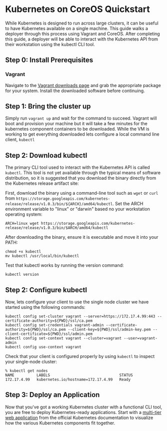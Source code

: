 # Kubernetes on CoreOS Quickstart

While Kubernetes is designed to run across large clusters, it can be useful to have Kubernetes available on a single machine.
This guide walks a deployer through this process using Vagrant and CoreOS.
After completing this guide, a deployer will be able to interact with the Kubernetes API from their workstation using the kubectl CLI tool.

## Step 0: Install Prerequisites

### Vagrant

Navigate to the [Vagrant downloads page][vagrant-downloads] and grab the appropriate package   for your system. Install the downloaded software before continuing.

[vagrant-downloads]: https://www.vagrantup.com/downloads.html

## Step 1: Bring the cluster up

Simply run `vagrant up` and wait for the command to succeed.
Vagrant will boot and provision your machine but it will take a few minutes for the kubernetes component containers to be downloaded.
While the VM is working to get everything downloaded lets configure a local command line client, `kubectl`

## Step 2: Download kubectl

The primary CLI tool used to interact with the Kubernetes API is called `kubectl`.
This tool is not yet available through the typical means of software distribution, so it is suggested that you download the binary directly from the Kubernetes release artifact site:

First, download the binary using a command-line tool such as `wget` or `curl` from `https://storage.googleapis.com/kubernetes-release/release/v1.0.3/bin/${ARCH}/amd64/kubectl`.
Set the ARCH environment variable to "linux" or "darwin" based no your workstation operating system:

```
ARCH=linux wget https://storage.googleapis.com/kubernetes-release/release/v1.0.3/bin/$ARCH/amd64/kubectl
```

After downloading the binary, ensure it is executable and move it into your PATH:

```
chmod +x kubectl
mv kubectl /usr/local/bin/kubectl
```

Test that kubectl works by running the version command:

```
kubectl version
```


## Step 2: Configure kubectl


Now, lets configure your client to use the single node cluster we have started using the following commands:

```
kubectl config set-cluster vagrant --server=https://172.17.4.99:443 --certificate-authority=${PWD}/ssl/ca.pem
kubectl config set-credentials vagrant-admin --certificate-authority=${PWD}/ssl/ca.pem --client-key=${PWD}/ssl/admin-key.pem --client-certificate=${PWD}/ssl/admin.pem
kubectl config set-context vagrant --cluster=vagrant --user=vagrant-admin
kubectl config use-context vagrant
```

Check that your client is configured properly by using `kubectl` to inspect your single-node cluster:

```
% kubectl get nodes
NAME          LABELS                               STATUS
172.17.4.99   kubernetes.io/hostname=172.17.4.99   Ready
```

## Step 3: Deploy an Application

Now that you've got a working Kubernetes cluster with a functional CLI tool, you are free to deploy Kubernetes-ready applications.
Start with a [multi-tier web application][guestbook] from the official Kubernetes documentation to visualize how the various Kubernetes components fit together.

[guestbook]: http://kubernetes.io/v1.0/examples/guestbook-go/README.html
